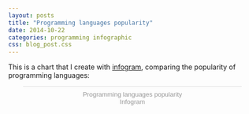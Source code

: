 ```yaml
---
layout: posts
title: "Programming languages popularity"
date: 2014-10-22
categories: programming infographic
css: blog_post.css
---
```

This is a chart that I create with [infogram](https://infogram.com/), comparing the popularity of programming languages:<!--break-->
<div class="infogram-embed" data-id="programming-languages-popularity" data-type="interactive" data-title="Programming languages popularity"></div><script>!function(e,t,s,i){var n="InfogramEmbeds",o=e.getElementsByTagName("script")[0],d=/^http:/.test(e.location)?"http:":"https:";if(/^\/{2}/.test(i)&&(i=d+i),window[n]&&window[n].initialized)window[n].process&&window[n].process();else if(!e.getElementById(s)){var r=e.createElement("script");r.async=1,r.id=s,r.src=i,o.parentNode.insertBefore(r,o)}}(document,0,"infogram-async","https://e.infogram.com/js/dist/embed-loader-min.js");</script><div style="padding:8px 0;font-family:Arial!important;font-size:13px!important;line-height:15px!important;text-align:center;border-top:1px solid #dadada;margin:0 30px"><a href="https://infogram.com/programming-languages-popularity" style="color:#989898!important;text-decoration:none!important;" target="_blank">Programming languages popularity</a><br><a href="https://infogram.com" style="color:#989898!important;text-decoration:none!important;" target="_blank" rel="nofollow">Infogram</a></div>